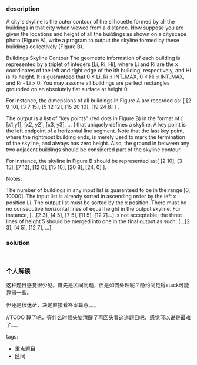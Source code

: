 ### description  
  A city's skyline is the outer contour of the silhouette formed by all the buildings in that city when viewed from a distance. Now suppose you are given the locations and height of all the buildings as shown on a cityscape photo (Figure A), write a program to output the skyline formed by these buildings collectively (Figure B).
  
  Buildings Skyline Contour
  The geometric information of each building is represented by a triplet of integers [Li, Ri, Hi], where Li and Ri are the x coordinates of the left and right edge of the ith building, respectively, and Hi is its height. It is guaranteed that 0 ≤ Li, Ri ≤ INT_MAX, 0 < Hi ≤ INT_MAX, and Ri - Li > 0. You may assume all buildings are perfect rectangles grounded on an absolutely flat surface at height 0.
  
  For instance, the dimensions of all buildings in Figure A are recorded as: [ [2 9 10], [3 7 15], [5 12 12], [15 20 10], [19 24 8] ] .
  
  The output is a list of "key points" (red dots in Figure B) in the format of [ [x1,y1], [x2, y2], [x3, y3], ... ] that uniquely defines a skyline. A key point is the left endpoint of a horizontal line segment. Note that the last key point, where the rightmost building ends, is merely used to mark the termination of the skyline, and always has zero height. Also, the ground in between any two adjacent buildings should be considered part of the skyline contour.
  
  For instance, the skyline in Figure B should be represented as:[ [2 10], [3 15], [7 12], [12 0], [15 10], [20 8], [24, 0] ].
  
  Notes:
  
  The number of buildings in any input list is guaranteed to be in the range [0, 10000].
  The input list is already sorted in ascending order by the left x position Li.
  The output list must be sorted by the x position.
  There must be no consecutive horizontal lines of equal height in the output skyline. For instance, [...[2 3], [4 5], [7 5], [11 5], [12 7]...] is not acceptable; the three lines of height 5 should be merged into one in the final output as such: [...[2 3], [4 5], [12 7], ...]
### solution  
```  
  
```  
  
### 个人解读  
  这种题目感觉很少见。首先是区间问题，但是如何处理呢？隐约间觉得stack可能靠谱一些。
  
  但还是很迷茫，决定直接看答案算惹。。。
  
  //TODO 算了吧，等什么时候头脑清醒了再回头看这道题目吧，感觉可以说是最难了。。。
  
tags:  
  -  重点题目
  -  区间
